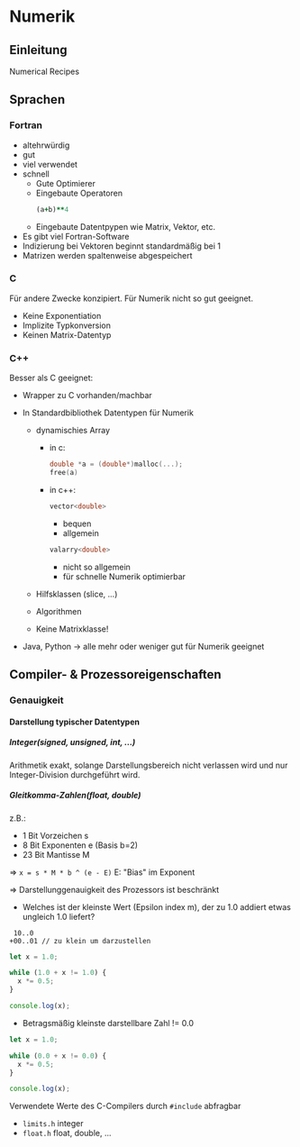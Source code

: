 # Numerik

## Einleitung

Numerical Recipes

## Sprachen

### Fortran

- altehrwürdig
- gut
- viel verwendet
- schnell
  - Gute Optimierer
  - Eingebaute Operatoren
    ```fortran
    (a+b)**4
    ```
  - Eingebaute Datentpypen wie Matrix, Vektor, etc.
- Es gibt viel Fortran-Software
- Indizierung bei Vektoren beginnt standardmäßig bei 1
- Matrizen werden spaltenweise abgespeichert

### C

Für andere Zwecke konzipiert. Für Numerik nicht so gut geeignet.

- Keine Exponentiation
- Implizite Typkonversion
- Keinen Matrix-Datentyp

### C++

Besser als C geeignet:

- Wrapper zu C vorhanden/machbar
- In Standardbibliothek Datentypen für Numerik

  - dynamischies Array

    - in c:
      ```c
      double *a = (double*)malloc(...);
      free(a)
      ```
    - in c++:

      ```c++
      vector<double>
      ```

      - bequen
      - allgemein

      ```c++
      valarry<double>
      ```

      - nicht so allgemein
      - für schnelle Numerik optimierbar

  - Hilfsklassen (slice, ...)
  - Algorithmen
  - Keine Matrixklasse!

- Java, Python -> alle mehr oder weniger gut für Numerik geeignet

## Compiler- & Prozessoreigenschaften

### Genauigkeit

#### Darstellung typischer Datentypen

##### Integer(signed, unsigned, int, ...)

Arithmetik exakt, solange Darstellungsbereich nicht verlassen wird und nur Integer-Division durchgeführt wird.

##### Gleitkomma-Zahlen(float, double)

z.B.:

- 1 Bit Vorzeichen s
- 8 Bit Exponenten e (Basis b=2)
- 23 Bit Mantisse M

=> `x = s * M * b ^ (e - E)` E: "Bias" im Exponent

=> Darstellunggenauigkeit des Prozessors ist beschränkt

- Welches ist der kleinste Wert (Epsilon index m), der zu 1.0 addiert etwas ungleich 1.0 liefert?

```
 10..0
+00..01 // zu klein um darzustellen
```

```js
let x = 1.0;

while (1.0 + x != 1.0) {
  x *= 0.5;
}

console.log(x);
```

- Betragsmäßig kleinste darstellbare Zahl != 0.0

```js
let x = 1.0;

while (0.0 + x != 0.0) {
  x *= 0.5;
}

console.log(x);
```

Verwendete Werte des C-Compilers durch `#include` abfragbar

- `limits.h` integer
- `float.h` float, double, ...
